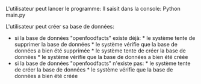 L'utilisateur peut lancer le programme:
Il saisit dans la console: Python main.py

L'utilisateur peut créer sa base de données:
* si la base de données "openfoodfacts" existe déjà:
        * le système tente de supprimer la base de données
            * le système vérifie que la base de données a bien été supprimée
        * le système tente de créer la base de données
            * le système vérifie que la base de données a bien été créée
* si la base de données "openfoodfacts" n'existe pas:
        * le système tente de créer la base de données
            * le système vérifie que la base de données a bien été créée
